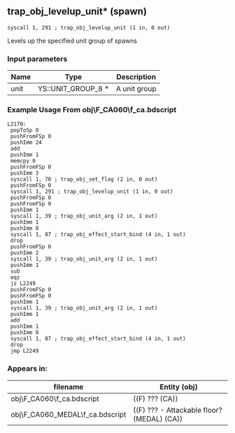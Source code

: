 ## trap_obj_levelup_unit* (spawn)

`syscall 1, 291 ; trap_obj_levelup_unit (1 in, 0 out)`

Levels up the specified unit group of spawns

### Input parameters
| Name | Type | Description
|------|------|------------
| unit   | YS::UNIT_GROUP_8 *   | A unit group


### Example Usage From obj\F_CA060\f_ca.bdscript
```plaintext
L2170:
 popToSp 0
 pushFromFSp 0
 pushImm 24
 add 
 pushImm 1
 memcpy 0
 pushFromFSp 0
 pushImm 3
 syscall 1, 70 ; trap_obj_set_flag (2 in, 0 out)
 pushFromFSp 0
 syscall 1, 291 ; trap_obj_levelup_unit (1 in, 0 out)
 pushFromFSp 0
 pushFromFSp 0
 pushImm 1
 syscall 1, 39 ; trap_obj_unit_arg (2 in, 1 out)
 pushImm 1
 pushImm 0
 syscall 1, 87 ; trap_obj_effect_start_bind (4 in, 1 out)
 drop 
 pushFromFSp 0
 pushImm 2
 syscall 1, 39 ; trap_obj_unit_arg (2 in, 1 out)
 pushImm 1
 sub 
 eqz 
 jz L2249
 pushFromFSp 0
 pushFromFSp 0
 pushImm 1
 syscall 1, 39 ; trap_obj_unit_arg (2 in, 1 out)
 pushImm 1
 add 
 pushImm 1
 pushImm 0
 syscall 1, 87 ; trap_obj_effect_start_bind (4 in, 1 out)
 drop 
 jmp L2249
```


### Appears in:
| filename | Entity (obj)
|----------|-------------
| obj\F_CA060\f_ca.bdscript       | ((F) ??? (CA))          
| obj\F_CA060_MEDAL\f_ca.bdscript       | ((F) ??? - Attackable floor? (MEDAL) (CA))          



